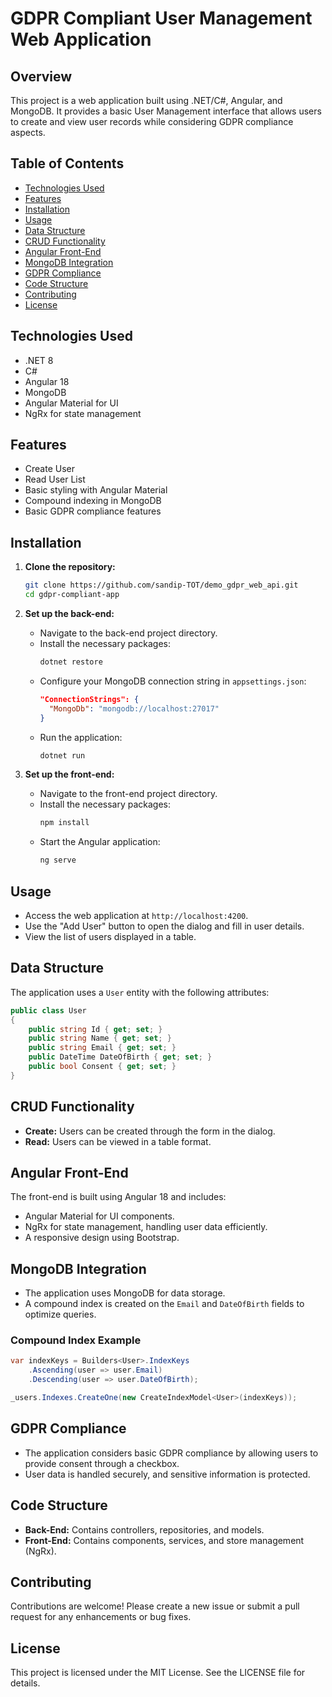 # GDPR Compliant User Management Web Application

## Overview

This project is a web application built using .NET/C#, Angular, and MongoDB. It provides a basic User Management interface that allows users to create and view user records while considering GDPR compliance aspects.

## Table of Contents

- [Technologies Used](#technologies-used)
- [Features](#features)
- [Installation](#installation)
- [Usage](#usage)
- [Data Structure](#data-structure)
- [CRUD Functionality](#crud-functionality)
- [Angular Front-End](#angular-front-end)
- [MongoDB Integration](#mongodb-integration)
- [GDPR Compliance](#gdpr-compliance)
- [Code Structure](#code-structure)
- [Contributing](#contributing)
- [License](#license)

## Technologies Used

- .NET 8
- C#
- Angular 18
- MongoDB
- Angular Material for UI
- NgRx for state management

## Features

- Create User
- Read User List
- Basic styling with Angular Material
- Compound indexing in MongoDB
- Basic GDPR compliance features

## Installation

1. **Clone the repository:**
   ```bash
   git clone https://github.com/sandip-TOT/demo_gdpr_web_api.git
   cd gdpr-compliant-app
   ```

2. **Set up the back-end:**
   - Navigate to the back-end project directory.
   - Install the necessary packages:
     ```bash
     dotnet restore
     ```
   - Configure your MongoDB connection string in `appsettings.json`:
     ```json
     "ConnectionStrings": {
       "MongoDb": "mongodb://localhost:27017"
     }
     ```
   - Run the application:
     ```bash
     dotnet run
     ```

3. **Set up the front-end:**
   - Navigate to the front-end project directory.
   - Install the necessary packages:
     ```bash
     npm install
     ```
   - Start the Angular application:
     ```bash
     ng serve
     ```

## Usage

- Access the web application at `http://localhost:4200`.
- Use the "Add User" button to open the dialog and fill in user details.
- View the list of users displayed in a table.

## Data Structure

The application uses a `User` entity with the following attributes:

```csharp
public class User
{
    public string Id { get; set; }
    public string Name { get; set; }
    public string Email { get; set; }
    public DateTime DateOfBirth { get; set; }
    public bool Consent { get; set; }
}
```

## CRUD Functionality

- **Create:** Users can be created through the form in the dialog.
- **Read:** Users can be viewed in a table format.

## Angular Front-End

The front-end is built using Angular 18 and includes:

- Angular Material for UI components.
- NgRx for state management, handling user data efficiently.
- A responsive design using Bootstrap.

## MongoDB Integration

- The application uses MongoDB for data storage.
- A compound index is created on the `Email` and `DateOfBirth` fields to optimize queries.

### Compound Index Example

```csharp
var indexKeys = Builders<User>.IndexKeys
    .Ascending(user => user.Email)
    .Descending(user => user.DateOfBirth);

_users.Indexes.CreateOne(new CreateIndexModel<User>(indexKeys));
```

## GDPR Compliance

- The application considers basic GDPR compliance by allowing users to provide consent through a checkbox.
- User data is handled securely, and sensitive information is protected.

## Code Structure

- **Back-End:** Contains controllers, repositories, and models.
- **Front-End:** Contains components, services, and store management (NgRx).

## Contributing

Contributions are welcome! Please create a new issue or submit a pull request for any enhancements or bug fixes.

## License

This project is licensed under the MIT License. See the LICENSE file for details.
